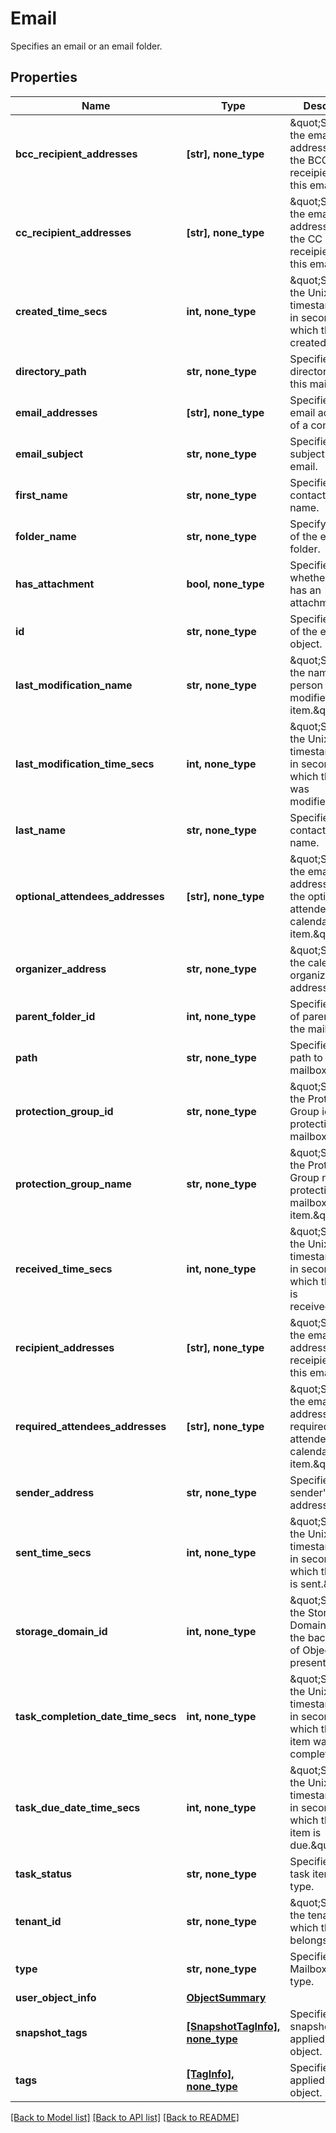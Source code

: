 # Email

Specifies an email or an email folder.

## Properties
Name | Type | Description | Notes
------------ | ------------- | ------------- | -------------
**bcc_recipient_addresses** | **[str], none_type** | \&quot;Specifies the email addresses of all the BCC receipients of this email.\&quot; | [optional] 
**cc_recipient_addresses** | **[str], none_type** | \&quot;Specifies the email addresses of all the CC receipients of this email.\&quot; | [optional] 
**created_time_secs** | **int, none_type** | \&quot;Specifies the Unix timestamp epoch in seconds at which this item is created.\&quot; | [optional] 
**directory_path** | **str, none_type** | Specifies the directory path to this mailbox item. | [optional] 
**email_addresses** | **[str], none_type** | Specifies the email addresses of a contact. | [optional] 
**email_subject** | **str, none_type** | Specifies the subject of this email. | [optional] 
**first_name** | **str, none_type** | Specifies the contact&#39;s first name. | [optional] 
**folder_name** | **str, none_type** | Specify the name of the email folder. | [optional] 
**has_attachment** | **bool, none_type** | Specifies whether email has an attachment. | [optional] 
**id** | **str, none_type** | Specifies the id of the email object. | [optional] 
**last_modification_name** | **str, none_type** | \&quot;Specifies the name of the person who modified this item.\&quot; | [optional] 
**last_modification_time_secs** | **int, none_type** | \&quot;Specifies the Unix timestamp epoch in seconds at which this item was modified.\&quot; | [optional] 
**last_name** | **str, none_type** | Specifies the contact&#39;s last name. | [optional] 
**optional_attendees_addresses** | **[str], none_type** | \&quot;Specifies the email addresses of all the optional attendees of this calendar item.\&quot; | [optional] 
**organizer_address** | **str, none_type** | \&quot;Specifies the calendar item organizer&#39;s email address.\&quot; | [optional] 
**parent_folder_id** | **int, none_type** | Specifies the id of parent folder the mailbox item. | [optional] 
**path** | **str, none_type** | Specifies the path to this mailbox item. | [optional] 
**protection_group_id** | **str, none_type** | \&quot;Specifies the Protection Group id protecting the mailbox.\&quot; | [optional] 
**protection_group_name** | **str, none_type** | \&quot;Specifies the Protection Group name protecting the mailbox item.\&quot; | [optional] 
**received_time_secs** | **int, none_type** | \&quot;Specifies the Unix timestamp epoch in seconds at which this email is received.\&quot; | [optional] 
**recipient_addresses** | **[str], none_type** | \&quot;Specifies the email addresses of all receipients of this email.\&quot; | [optional] 
**required_attendees_addresses** | **[str], none_type** | \&quot;Specifies the email addresses of all required attendees of this calendar item.\&quot; | [optional] 
**sender_address** | **str, none_type** | Specifies the sender&#39;s email address. | [optional] 
**sent_time_secs** | **int, none_type** | \&quot;Specifies the Unix timestamp epoch in seconds at which this email is sent.\&quot; | [optional] 
**storage_domain_id** | **int, none_type** | \&quot;Specifies the Storage Domain id where the backup data of Object is present.\&quot; | [optional] 
**task_completion_date_time_secs** | **int, none_type** | \&quot;Specifies the Unix timestamp epoch in seconds at which this task item was completed.\&quot; | [optional] 
**task_due_date_time_secs** | **int, none_type** | \&quot;Specifies the Unix timestamp epoch in seconds at which this task item is due.\&quot; | [optional] 
**task_status** | **str, none_type** | Specifies the task item status type. | [optional] 
**tenant_id** | **str, none_type** | \&quot;Specify the tenant id to which this email belongs to.\&quot; | [optional] 
**type** | **str, none_type** | Specifies the Mailbox item type. | [optional] 
**user_object_info** | [**ObjectSummary**](ObjectSummary.md) |  | [optional] 
**snapshot_tags** | [**[SnapshotTagInfo], none_type**](SnapshotTagInfo.md) | Specifies snapshot tags applied to the object. | [optional] 
**tags** | [**[TagInfo], none_type**](TagInfo.md) | Specifies tag applied to the object. | [optional] 

[[Back to Model list]](../README.md#documentation-for-models) [[Back to API list]](../README.md#documentation-for-api-endpoints) [[Back to README]](../README.md)


